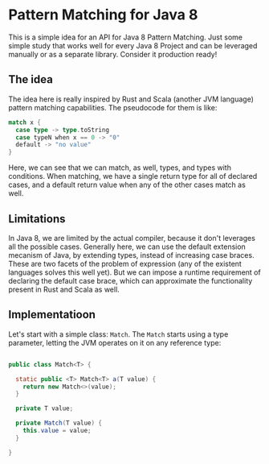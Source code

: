 # Pattern Matching for Java 8

This is a simple idea for an API for Java 8 Pattern Matching. Just some simple 
study that works well for every Java 8 Project and can be leveraged manually or as
a separate library. Consider it production ready!

## The idea
The idea here is really inspired by Rust and Scala (another JVM language) pattern 
matching capabilities. The pseudocode for them is like: 

```scala 
match x {
  case type -> type.toString
  case typeN when x == 0 -> "0"
  default -> "no value"
}
```

Here, we can see that we can match, as well, types, and types with conditions.
When matching, we have a single return type for all of declared cases, and a default 
return value when any of the other cases match as well.

## Limitations

In Java 8, we are limited by the actual compiler, because it don't leverages all 
the possible cases. Generally here, we can use the default extension mecanism of 
Java, by extending types, instead of increasing case braces. These are 
two facets of the problem of expression (any of the existent languages solves this 
well yet). But we can impose a runtime requirement of declaring the default case brace,
which can approximate the functionality present in Rust and Scala as well. 

## Implementatioon 

Let's start with a simple class: `Match`. The `Match` starts using a type parameter,
letting the JVM operates on it on any reference type:

```java 

public class Match<T> {

  static public <T> Match<T> a(T value) {
    return new Match<>(value);
  }

  private T value;

  private Match(T value) {
    this.value = value;
  }

}
```
